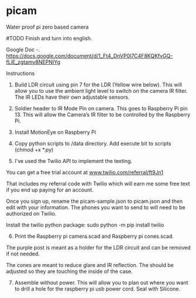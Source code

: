 # picam
Water proof pi zero based camera

#TODO Finish and turn into english.

Google Doc -. https://docs.google.com/document/d/1_Ft4_DnVP0l7C4F8KQKfvGQ-fLiE_zgtamy8NEPNIYg

Instructions

1) Build LDR circuit using pin 7 for the LDR (Yellow wire below).  This will allow you to use the ambient light level to switch on the camera IR filter.  The IR LEDs have their own adjustable sensors.

2) Soldier header to IR Mode Pin on camera.  This goes to Raspberry Pi pin 13.  This will allow the Camera’s IR filter to be controlled by the Raspberry Pi.

3) Install MotionEye on Raspberry Pi

4) Copy python scripts to /data directory.  Add execute bit to scripts (chmod +x *.py)

5) I’ve used the Twilio API to implement the texting.

You can get a free trial account at www.twilio.com/referral/ft9Jn1

That includes my referral code with Twilio which will earn me some free text if you end up paying for an account.

Once you sign up, rename the picam-sample.json to picam.json and then edit with your information. The phones you want to send to will need to be authorized on Twilio.

Install the twilio python package: sudo python -m pip install twilio

6) Print the Raspberry pi camera.scad and Raspberry pi cones.scad.  

The purple post is meant as a holder for the LDR circuit and can be removed if not needed.

The cones are meant to reduce glare and IR reflection.  The should be adjusted so they are touching the inside of the case.

7) Assemble without power.  This will allow you to plan out where you want to drill a hole for the raspberry pi usb power cord.  Seal with Silicone.




